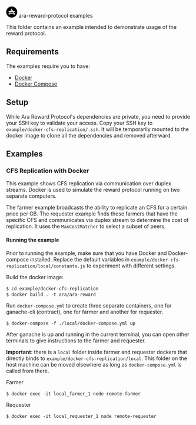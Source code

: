 <img src="https://github.com/AraBlocks/ara-module-template/blob/master/ara.png" width="30" height="30" /> ara-reward-protocol examples

This folder contains an example intended to demonstrate usage of the reward protocol.

## Requirements

The examples require you to have:

- [Docker](https://docs.docker.com/)
- [Docker Compose](https://docs.docker.com/compose/)

## Setup

While Ara Reward Protocol's dependencies are private, you need to provide your SSH key to validate your access. Copy your SSH key to `example/docker-cfs-replication/.ssh`. It will be temporarily mounted to the docker image to clone all the dependencies and removed afterward.

## Examples

### CFS Replication with Docker

This example shows CFS replication via communication over duplex streams. Docker is used to simulate the reward protocol running on two separate computers.

The farmer example broadcasts the ability to replicate an CFS for a certain price per GB. The requester example finds these farmers that have the specific CFS and communicates via duplex stream to determine the cost of replication. It uses the `MaxCostMatcher` to select a subset of peers.

#### Running the example

Prior to running the example, make sure that you have Docker and Docker-compose installed. Replace the default variables in `example/docker-cfs-replication/local/constants.js` to experiment with different settings.

Build the docker image:

```
$ cd example/docker-cfs-replication
$ docker build . -t ara/ara-reward
```

Run `docker-compose.yml` to create three separate containers, one for ganache-cli (contract), one for farmer and another for requester.

```
$ docker-compose -f ./local/docker-compose.yml up
```

After ganache is up and running in the current terminal, you can open other terminals to give instructions to the farmer and requester.

**Important**: there is a `local` folder inside farmer and requester dockers that directly binds to `example/docker-cfs-replication/local`. This folder on the host machine can be moved elsewhere as long as `docker-compose.yml` is called from there.

Farmer

```
$ docker exec -it local_farmer_1 node remote-farmer
```

Requester

```
$ docker exec -it local_requester_1 node remote-requester
```
